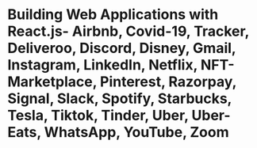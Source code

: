 # Building Web Applications with React.js- Airbnb, Covid-19, Tracker, Deliveroo, Discord, Disney, Gmail, Instagram, LinkedIn, Netflix, NFT-Marketplace, Pinterest, Razorpay, Signal, Slack, Spotify, Starbucks, Tesla, Tiktok, Tinder, Uber, Uber-Eats, WhatsApp, YouTube, Zoom
